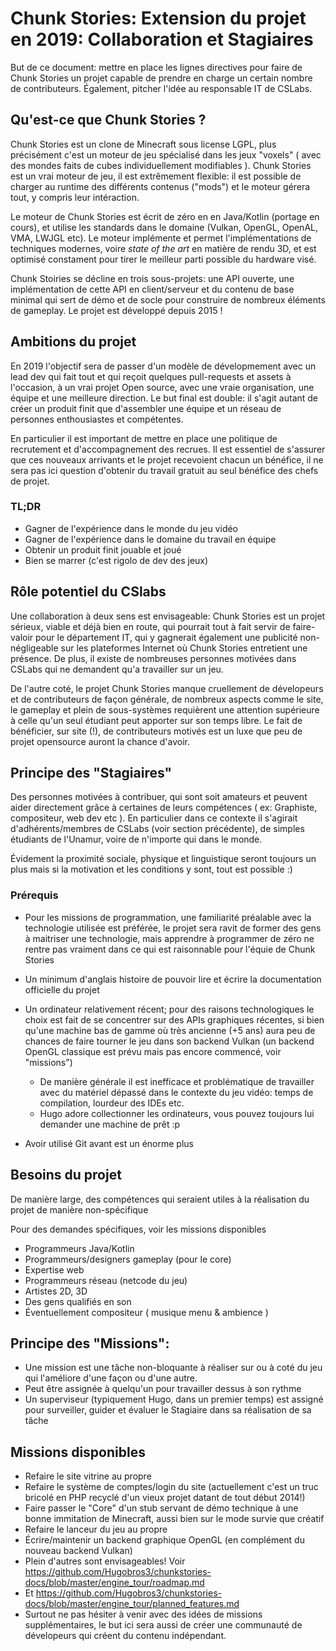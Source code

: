 # Chunk Stories: Extension du projet en 2019: Collaboration et Stagiaires

But de ce document: mettre en place les lignes directives pour faire de Chunk Stories un projet capable de prendre en charge un certain nombre de contributeurs. Également, pitcher l'idée au responsable IT de CSLabs.

## Qu'est-ce que Chunk Stories ?

Chunk Stories est un clone de Minecraft sous license LGPL, plus précisément c'est un moteur de jeu spécialisé dans les jeux "voxels" ( avec des mondes faits de cubes individuellement modifiables ). Chunk Stories est un vrai moteur de jeu, il est extrêmement flexible: il est possible de charger au runtime des différents contenus ("mods") et le moteur gérera tout, y compris leur intéraction.

Le moteur de Chunk Stories est écrit de zéro en en Java/Kotlin (portage en cours), et utilise les standards dans le domaine (Vulkan, OpenGL, OpenAL, VMA, LWJGL etc). Le moteur implémente et permet l'implémentations de techniques modernes, voire *state of the art* en matière de rendu 3D, et est optimisé constament pour tirer le meilleur parti possible du hardware visé.

Chunk Stoiries se décline en trois sous-projets: une API ouverte, une implémentation de cette API en client/serveur et du contenu de base minimal qui sert de démo et de socle pour construire de nombreux éléments de gameplay. Le projet est développé depuis 2015 !

## Ambitions du projet 

En 2019 l'objectif sera de passer d'un modèle de dévelopmement avec un lead dev qui fait tout et qui reçoit quelques pull-requests et assets à l'occasion, à un vrai projet Open source, avec une vraie organisation, une équipe et une meilleure direction. Le but final est double: il s'agit autant de créer un produit finit que d'assembler une équipe et un réseau de personnes enthousiastes et compétentes.

En particulier il est important de mettre en place une politique de recrutement et d'accompagnement des recrues. Il est essentiel de s'assurer que ces nouveaux arrivants et le projet recevoient chacun un bénéfice, il ne sera pas ici question d'obtenir du travail gratuit au seul bénéfice des chefs de projet.

### TL;DR

 * Gagner de l'expérience dans le monde du jeu vidéo
 * Gagner de l'expérience dans le domaine du travail en équipe
 * Obtenir un produit finit jouable et joué
 * Bien se marrer (c'est rigolo de dev des jeux)

## Rôle potentiel du CSlabs

Une collaboration à deux sens est envisageable: Chunk Stories est un projet sérieux, viable et déjà bien en route, qui pourrait tout à fait servir de faire-valoir pour le département IT, qui y gagnerait également une publicité non-négligeable sur les plateformes Internet où Chunk Stories entretient une présence. De plus, il existe de nombreuses personnes motivées dans CSLabs qui ne demandent qu'a travailler sur un jeu.

De l'autre coté, le projet Chunk Stories manque cruellement de dévelopeurs et de contributeurs de façon générale, de nombreux aspects comme le site, le gameplay et plein de sous-systèmes requièrent une attention supérieure à celle qu'un seul étudiant peut apporter sur son temps libre. Le fait de bénéficier, sur site (!), de contributeurs motivés est un luxe que peu de projet opensource auront la chance d'avoir.

## Principe des "Stagiaires"

Des personnes motivées à contribuer, qui sont soit amateurs et peuvent aider directement grâce à certaines de leurs compétences ( ex: Graphiste, compositeur, web dev etc ). En particulier dans ce contexte il s'agirait d'adhérents/membres de CSLabs (voir section précédente), de simples étudiants de l'Unamur, voire de n'importe qui dans le monde. 

Évidement la proximité sociale, physique et linguistique seront toujours un plus mais si la motivation et les conditions y sont, tout est possible :)

### Prérequis

 * Pour les missions de programmation, une familiarité préalable avec la technologie utilisée est préférée, le projet sera ravit de former des gens à maitriser une technologie, mais apprendre à programmer de zéro ne rentre pas vraiment dans ce qui est raisonnable pour l'équie de Chunk Stories
 * Un minimum d'anglais histoire de pouvoir lire et écrire la documentation officielle du projet
 * Un ordinateur relativement récent; pour des raisons technologiques le choix est fait de se concentrer sur des APIs graphiques récentes, si bien qu'une machine bas de gamme où très ancienne (+5 ans) aura peu de chances de faire tourner le jeu dans son backend Vulkan (un backend OpenGL classique est prévu mais pas encore commencé, voir "missions")
     * De manière générale il est inefficace et problématique de travailler avec du matériel dépassé dans le contexte du jeu vidéo: temps de compilation, lourdeur des IDEs etc.
     * Hugo adore collectionner les ordinateurs, vous pouvez toujours lui demander une machine de prêt :p


 * Avoir utilisé Git avant est un énorme plus

## Besoins du projet

De manière large, des compétences qui seraient utiles à la réalisation du projet de manière non-spécifique

Pour des demandes spécifiques, voir les missions disponibles

 * Programmeurs Java/Kotlin
 * Programmeurs/designers gameplay (pour le core)
 * Expertise web
 * Programmeurs réseau (netcode du jeu)
 * Artistes 2D, 3D
 * Des gens qualifiés en son
 * Éventuellement compositeur ( musique menu & ambience )

## Principe des "Missions": 

*  Une mission est une tâche non-bloquante à réaliser sur ou à coté du jeu qui l'améliore d'une façon ou d'une autre.
* Peut être assignée à quelqu'un pour travailler dessus à son rythme
* Un superviseur (typiquement Hugo, dans un premier temps) est assigné pour surveiller, guider et évaluer le Stagiaire dans sa réalisation de sa tâche

## Missions disponibles

 * Refaire le site vitrine au propre
 * Refaire le système de comptes/login du site (actuellement c'est un truc bricolé en PHP recyclé d'un vieux projet datant de tout début 2014!)
 * Faire passer le "Core" d'un stub servant de démo technique à une bonne immitation de Minecraft, aussi bien sur le mode survie que créatif
 * Refaire le lanceur du jeu au propre
 * Écrire/maintenir un backend graphique OpenGL (en complément du nouveau backend Vulkan)
 * Plein d'autres sont envisageables! Voir https://github.com/Hugobros3/chunkstories-docs/blob/master/engine_tour/roadmap.md
 * Et https://github.com/Hugobros3/chunkstories-docs/blob/master/engine_tour/planned_features.md
 * Surtout ne pas hésiter à venir avec des idées de missions supplémentaires, le but ici sera aussi de créer une communauté de dévelopeurs qui créent du contenu indépendant.